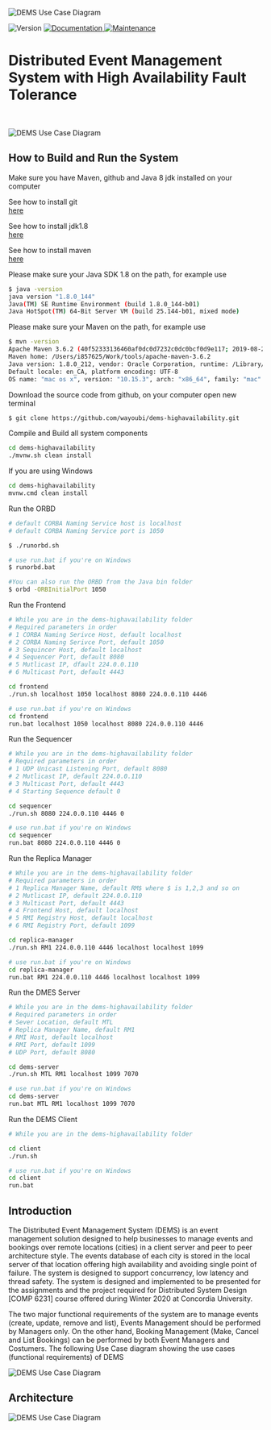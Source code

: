 ![DEMS Use Case Diagram](resources/ginacody.jpeg)
<p>
  <img alt="Version" src="https://img.shields.io/badge/version-0.9.01-blue.svg?cacheSeconds=2592000" />
  <a href="https://github.com/wayoubi/RiskGame/wiki">
    <img alt="Documentation" src="https://img.shields.io/badge/documentation-yes-brightgreen.svg" target="_blank" />
  </a>
  <a href="https://github.com/kefranabg/readme-md-generator/graphs/commit-activity">
    <img alt="Maintenance" src="https://img.shields.io/badge/Maintained%3F-yes-green.svg" target="_blank" />
  </a>
  <h1>Distributed Event Management System with High Availability Fault Tolerance</h1>
  <br/>
</p>

![DEMS Use Case Diagram](resources/banner.png)

## How to Build and Run the System
Make sure you have Maven, github and Java 8 jdk installed on your computer

See how to install git  
[here](https://git-scm.com/book/en/v2/Getting-Started-Installing-Git)

See how to install jdk1.8  
[here](https://docs.oracle.com/javase/8/docs/technotes/guides/install/install_overview.html)

See how to install maven  
[here](https://maven.apache.org/install.html)

Please make sure your Java SDK 1.8 on the path, for example use
```sh 
$ java -version
java version "1.8.0_144"
Java(TM) SE Runtime Environment (build 1.8.0_144-b01)
Java HotSpot(TM) 64-Bit Server VM (build 25.144-b01, mixed mode)
```
Please make sure your Maven on the path, for example use
```sh 
$ mvn -version
Apache Maven 3.6.2 (40f52333136460af0dc0d7232c0dc0bcf0d9e117; 2019-08-27T11:06:16-04:00)
Maven home: /Users/i857625/Work/tools/apache-maven-3.6.2
Java version: 1.8.0_212, vendor: Oracle Corporation, runtime: /Library/Java/JavaVirtualMachines/jdk1.8.0_212.jdk/Contents/Home/jre
Default locale: en_CA, platform encoding: UTF-8
OS name: "mac os x", version: "10.15.3", arch: "x86_64", family: "mac"
```


Download the source code from github, on your computer open new terminal
```sh 
$ git clone https://github.com/wayoubi/dems-highavailability.git
```

Compile and Build all system components
```sh
cd dems-highavailability
./mvnw.sh clean install 
```
If you are using Windows
```sh
cd dems-highavailability
mvnw.cmd clean install 
```

Run the ORBD
```sh 
# default CORBA Naming Service host is localhost
# default CORBA Naming Service port is 1050

$ ./runorbd.sh 

# use run.bat if you're on Windows
$ runorbd.bat

#You can also run the ORBD from the Java bin folder
$ orbd -ORBInitialPort 1050

```

Run the Frontend
```sh 
# While you are in the dems-highavailability folder
# Required parameters in order 
# 1 CORBA Naming Serivce Host, default localhost
# 2 CORBA Naming Serivce Port, default 1050
# 3 Sequincer Host, default localhost
# 4 Sequencer Port, default 8080
# 5 Mutlicast IP, dfault 224.0.0.110
# 6 Multicast Port, default 4443

cd frontend
./run.sh localhost 1050 localhost 8080 224.0.0.110 4446

# use run.bat if you're on Windows
cd frontend
run.bat localhost 1050 localhost 8080 224.0.0.110 4446
```

Run the Sequencer
```sh 
# While you are in the dems-highavailability folder
# Required parameters in order 
# 1 UDP Unicast Listening Port, default 8080 
# 2 Mutlicast IP, default 224.0.0.110
# 3 Multicast Port, default 4443
# 4 Starting Sequence default 0

cd sequencer
./run.sh 8080 224.0.0.110 4446 0

# use run.bat if you're on Windows
cd sequencer
run.bat 8080 224.0.0.110 4446 0

```

Run the Replica Manager
```sh 
# While you are in the dems-highavailability folder
# Required parameters in order
# 1 Replica Manager Name, default RM$ where $ is 1,2,3 and so on
# 2 Mutlicast IP, default 224.0.0.110
# 3 Multicast Port, default 4443 
# 4 Frontend Host, default localhost
# 5 RMI Registry Host, default localhost
# 6 RMI Registry Port, default 1099

cd replica-manager
./run.sh RM1 224.0.0.110 4446 localhost localhost 1099

# use run.bat if you're on Windows
cd replica-manager
run.bat RM1 224.0.0.110 4446 localhost localhost 1099

```

Run the DMES Server
```sh 
# While you are in the dems-highavailability folder
# Required parameters in order
# Sever Location, default MTL 
# Replica Manager Name, default RM1
# RMI Host, default localhost 
# RMI Port, default 1099
# UDP Port, default 8080

cd dems-server
./run.sh MTL RM1 localhost 1099 7070 

# use run.bat if you're on Windows
cd dems-server
run.bat MTL RM1 localhost 1099 7070 
```

Run the DEMS Client
```sh 
# While you are in the dems-highavailability folder

cd client
./run.sh

# use run.bat if you're on Windows
cd client
run.bat

```

## Introduction
The Distributed Event Management System (DEMS) is an event management solution designed to help businesses to manage events and bookings over remote locations (cities) in a client server and peer to peer architecture style. The events database of each city is stored in the local server of that location offering high availability and avoiding single point of failure. The system is designed to support concurrency, low latency and thread safety. The system is designed and implemented to be presented for the assignments and the project required for Distributed System Design [COMP 6231] course offered during Winter 2020 at Concordia University. 

The two major functional requirements of the system are to manage events (create, update, remove and list), Events Management should be performed by Managers only. On the other hand, Booking Management (Make, Cancel and List Bookings) can be performed by both Event Managers and Costumers. The following Use Case diagram showing the use cases (functional requirements) of DEMS

![DEMS Use Case Diagram](resources/usecase.png)

## Architecture

![DEMS Use Case Diagram](resources/architecture.png)
